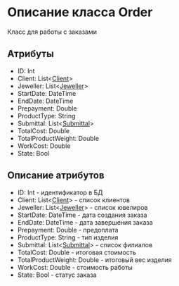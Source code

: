 # Описание класса Order
Класс для работы с заказами

## Атрибуты

* ID: Int
* Client: List<[Client](https://github.com/saramampco/oop/blob/master/docs/Client "Объект класса Client")>
* Jeweller: List<[Jeweller](https://github.com/saramampco/oop/blob/master/docs/Jeweller "Объект класса Jeweller")>
* StartDate: DateTime
* EndDate: DateTime
* Prepayment: Double
* ProductType: String
* Submittal: List<[Submittal](https://github.com/saramampco/oop/blob/master/docs/Submittal "Объект класса Submittal")>
* TotalCost: Double
* TotalProductWeight: Double
* WorkCost: Double
* State: Bool

## Описание атрибутов

* ID: Int - идентификатор в БД
* Client: List<[Client](https://github.com/saramampco/oop/blob/master/docs/Client "Объект класса Client")> - список клиентов
* Jeweller: List<[Jeweller](https://github.com/saramampco/oop/blob/master/docs/Jeweller "Объект класса Jeweller")> - список ювелиров
* StartDate: DateTime - дата создания заказа
* EndDate: DateTime - дата завершения заказа
* Prepayment: Double - предоплата
* ProductType: String - тип изделия
* Submittal: List<[Submittal](https://github.com/saramampco/oop/blob/master/docs/Submittal "Объект класса Submittal")> - список филиалов
* TotalCost: Double - итоговая стоимость
* TotalProductWeight: Double - итоговый вес изделия
* WorkCost: Double - стоимость работы
* State: Bool - статус заказа
